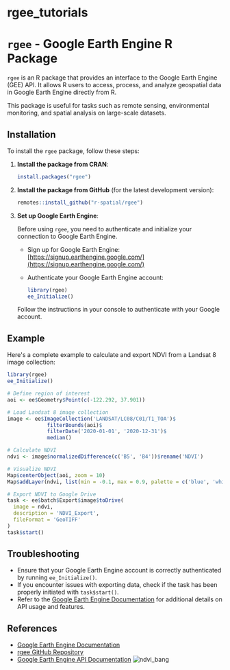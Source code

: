 # rgee_tutorials
# `rgee` - Google Earth Engine R Package

`rgee` is an R package that provides an interface to the Google Earth Engine (GEE) API. It allows R users to access, process, and analyze geospatial data in Google Earth Engine directly from R.

This package is useful for tasks such as remote sensing, environmental monitoring, and spatial analysis on large-scale datasets.

## Installation

To install the `rgee` package, follow these steps:

1. **Install the package from CRAN**:

   ```r
   install.packages("rgee")
   ```

2. **Install the package from GitHub** (for the latest development version):

   ```r
   remotes::install_github("r-spatial/rgee")
   ```

3. **Set up Google Earth Engine**:

   Before using `rgee`, you need to authenticate and initialize your connection to Google Earth Engine.

   - Sign up for Google Earth Engine: [https://signup.earthengine.google.com/](https://signup.earthengine.google.com/)
   - Authenticate your Google Earth Engine account:
   
     ```r
     library(rgee)
     ee_Initialize()
     ```

   Follow the instructions in your console to authenticate with your Google account.


## Example

Here's a complete example to calculate and export NDVI from a Landsat 8 image collection:

```r
library(rgee)
ee_Initialize()

# Define region of interest
aoi <- ee$Geometry$Point(c(-122.292, 37.901))

# Load Landsat 8 image collection
image <- ee$ImageCollection('LANDSAT/LC08/C01/T1_TOA')$
             filterBounds(aoi)$
             filterDate('2020-01-01', '2020-12-31')$
             median()

# Calculate NDVI
ndvi <- image$normalizedDifference(c('B5', 'B4'))$rename('NDVI')

# Visualize NDVI
Map$centerObject(aoi, zoom = 10)
Map$addLayer(ndvi, list(min = -0.1, max = 0.9, palette = c('blue', 'white', 'green')), 'NDVI')

# Export NDVI to Google Drive
task <- ee$batch$Export$image$toDrive(
  image = ndvi,
  description = 'NDVI_Export',
  fileFormat = 'GeoTIFF'
)
task$start()
```

## Troubleshooting

- Ensure that your Google Earth Engine account is correctly authenticated by running `ee_Initialize()`.
- If you encounter issues with exporting data, check if the task has been properly initiated with `task$start()`.
- Refer to the [Google Earth Engine Documentation](https://developers.google.com/earth-engine/) for additional details on API usage and features.

## References

- [Google Earth Engine Documentation](https://developers.google.com/earth-engine/)
- [rgee GitHub Repository](https://github.com/r-spatial/rgee)
- [Google Earth Engine API Documentation](https://developers.google.com/earth-engine/guides)
![ndvi_bang](https://github.com/user-attachments/assets/874b3078-2d50-4907-9753-32e1f88885e9)

